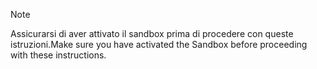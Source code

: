 > [!NOTE]
> <span data-ttu-id="c1ef3-101">Assicurarsi di aver attivato il sandbox prima di procedere con queste istruzioni.</span><span class="sxs-lookup"><span data-stu-id="c1ef3-101">Make sure you have activated the Sandbox before proceeding with these instructions.</span></span>